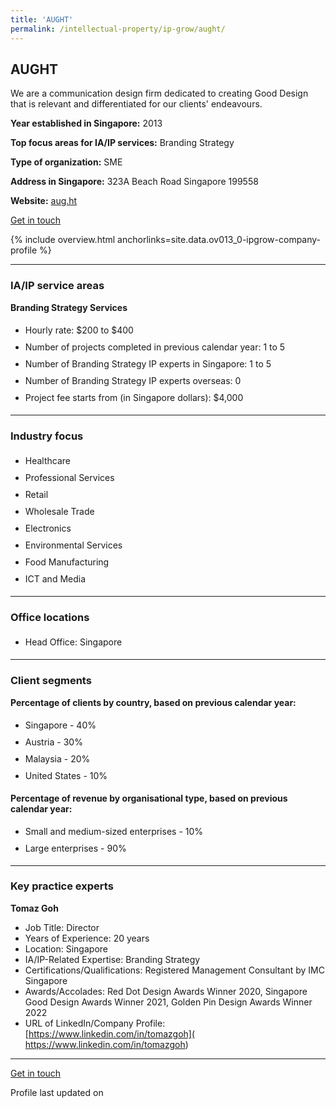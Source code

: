 ```yaml
---
title: 'AUGHT'
permalink: /intellectual-property/ip-grow/aught/
---
```


## AUGHT

We are a communication design firm dedicated to creating Good Design that is relevant and differentiated for our clients' endeavours.

<b>Year established in Singapore:</b> 2013

<b>Top focus areas for IA/IP services:</b> Branding Strategy

<b>Type of organization:</b> SME

<b>Address in Singapore:</b> 323A Beach Road Singapore 199558

<b>Website:</b> <a href='https://aug.ht/' target='_blank' rel='noopener'>aug.ht</a>

<a class='btn' href='https://form.gov.sg/65d6b7b4cf6e2d15a5920f9e' target='_blank' rel='noopener'>Get in touch</a>

{% include overview.html anchorlinks=site.data.ov013_0-ipgrow-company-profile %}

---
<a name='ip-related-service-areas'></a>
### IA/IP service areas

**Branding Strategy Services**

<ul>
<li style='line-height: 27px; margin: 0px 0px !important'>Hourly rate:  $200 to $400</li>
<li style='line-height: 27px; margin: 0px 0px !important'>Number of projects completed in previous calendar year: 1 to 5</li>
<li style='line-height: 27px; margin: 0px 0px !important'>Number of Branding Strategy IP experts in Singapore: 1 to 5</li>
<li style='line-height: 27px; margin: 0px 0px !important'>Number of Branding Strategy IP experts overseas: 0</li>
<li style='line-height: 27px; margin: 0px 0px !important'>Project fee starts from (in Singapore dollars):  $4,000</li>
</ul>

---
<a name='industry-focus'></a>
### Industry focus

<ul><li style='line-height: 27px; margin: 0px 0px !important'> Healthcare</li><li style='line-height: 27px; margin: 0px 0px !important'>Professional Services</li><li style='line-height: 27px; margin: 0px 0px !important'>Retail</li><li style='line-height: 27px; margin: 0px 0px !important'>Wholesale Trade</li><li style='line-height: 27px; margin: 0px 0px !important'>Electronics</li><li style='line-height: 27px; margin: 0px 0px !important'>Environmental Services</li><li style='line-height: 27px; margin: 0px 0px !important'>Food Manufacturing</li><li style='line-height: 27px; margin: 0px 0px !important'>ICT and Media</li></ul>

---
<a name='office-locations'></a>
### Office locations

<ul><li style='line-height: 27px; margin: 0px 0px !important'> Head Office: Singapore</li></ul>

---
<a name='client-segments'></a>
### Client segments

**Percentage of clients by country, based on previous calendar year:**

<ul><li style='line-height: 27px; margin: 0px 0px !important'> Singapore - 40%</li><li style='line-height: 27px; margin: 0px 0px !important'>Austria - 30%</li><li style='line-height: 27px; margin: 0px 0px !important'>Malaysia - 20%</li><li style='line-height: 27px; margin: 0px 0px !important'>United States - 10%</li></ul>

**Percentage of revenue by organisational type, based on previous calendar year:**

<ul><li style='line-height: 27px; margin: 0px 0px !important'> Small and medium-sized enterprises - 10%</li><li style='line-height: 27px; margin: 0px 0px !important'> Large enterprises - 90%</li></ul>

---
<a name='key-practice-experts'></a>
### Key practice experts

**Tomaz Goh**

- Job Title: Director
- Years of Experience: 20 years
- Location: Singapore
- IA/IP-Related Expertise: Branding Strategy
- Certifications/Qualifications: Registered Management Consultant by IMC Singapore
- Awards/Accolades: Red Dot Design Awards Winner 2020, Singapore Good Design Awards Winner 2021, Golden Pin Design Awards Winner 2022
- URL of LinkedIn/Company Profile: [https://www.linkedin.com/in/tomazgoh]( https://www.linkedin.com/in/tomazgoh)


---
<p>
<a class='btn' href='https://form.gov.sg/65d6b7b4cf6e2d15a5920f9e' target='_blank' rel='noopener'>Get in touch</a>
</p>
Profile last updated on 

